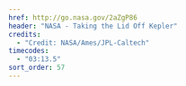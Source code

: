 ```yaml
---
href: http://go.nasa.gov/2aZgP86
header: "NASA - Taking the Lid Off Kepler"
credits:
  - "Credit: NASA/Ames/JPL-Caltech"
timecodes:
  - "03:13.5"
sort_order: 57
---
```

